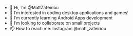 - 👋 Hi, I’m @MattZafeiriou
- 👀 I’m interested in coding desktop applications and games!
- 🌱 I’m currently learning Android Apps development
- 💞️ I’m looking to collaborate on small projects
- 📫 How to reach me: Instagram @matt_zafeiriou

<!---
MattZafeiriou/MattZafeiriou is a ✨ special ✨ repository because its `README.md` (this file) appears on your GitHub profile.
You can click the Preview link to take a look at your changes.
--->
